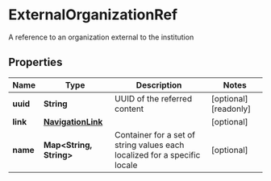 

# ExternalOrganizationRef

A reference to an organization external to the institution
## Properties

Name | Type | Description | Notes
------------ | ------------- | ------------- | -------------
**uuid** | **String** | UUID of the referred content |  [optional] [readonly]
**link** | [**NavigationLink**](NavigationLink.md) |  |  [optional]
**name** | **Map&lt;String, String&gt;** | Container for a set of string values each localized for a specific locale |  [optional]



